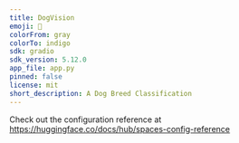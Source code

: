 ```yaml
---
title: DogVision
emoji: 🐶
colorFrom: gray
colorTo: indigo
sdk: gradio
sdk_version: 5.12.0
app_file: app.py
pinned: false
license: mit
short_description: A Dog Breed Classification
---
```


Check out the configuration reference at https://huggingface.co/docs/hub/spaces-config-reference
